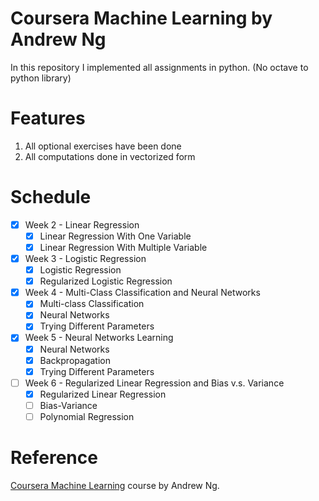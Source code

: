 # Coursera Machine Learning by Andrew Ng
In this repository I implemented all assignments in python. (No octave to python library)

# Features
1. All optional exercises have been done
2. All computations done in vectorized form

# Schedule
- [x] Week 2 - Linear Regression<br>
  - [x] Linear Regression With One Variable
  - [x] Linear Regression With Multiple Variable
- [x] Week 3 - Logistic Regression<br>
  - [x] Logistic Regression
  - [x] Regularized Logistic Regression
- [x] Week 4 - Multi-Class Classification and Neural Networks<br>
  - [x] Multi-class Classification
  - [x] Neural Networks
  - [x] Trying Different Parameters
- [x] Week 5 - Neural Networks Learning
  - [x] Neural Networks
  - [x] Backpropagation
  - [x] Trying Different Parameters
- [ ] Week 6 - Regularized Linear Regression and Bias v.s. Variance
  - [x] Regularized Linear Regression
  - [ ] Bias-Variance
  - [ ] Polynomial Regression

# Reference
<a href='https://www.coursera.org/learn/machine-learning'>Coursera Machine Learning</a> course by Andrew Ng.
